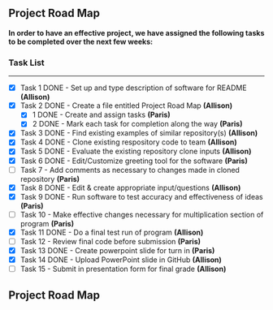 <h2>Project Road Map</h2>

**In order to have an effective project, we have assigned the following tasks to be completed over the next few weeks:**

### Task List
___
- [X] Task 1 DONE - Set up and type description of software for README **(Allison)**
- [X] Task 2 DONE - Create a file entitled Project Road Map **(Allison)**
  - [X] 1 DONE - Create and assign tasks **(Paris)**
  - [X] 2 DONE - Mark each task for completion along the way **(Paris)**
- [X] Task 3 DONE - Find existing examples of similar repository(s) **(Allison)**
- [X] Task 4 DONE - Clone existing respository code to team **(Allison)**
- [X] Task 5 DONE - Evaluate the existing repository clone inputs **(Allison)**
- [X] Task 6 DONE - Edit/Customize greeting tool for the software **(Paris)**
- [ ] Task 7 - Add comments as necessary to changes made in cloned repository **(Paris)**
- [X] Task 8 DONE - Edit & create appropriate input/questions **(Allison)**
- [X] Task 9 DONE - Run software to test accuracy and effectiveness of ideas **(Paris)**
- [ ] Task 10 - Make effective changes necessary for multiplication section of program **(Paris)**
- [X] Task 11 DONE - Do a final test run of program **(Allison)**
- [ ] Task 12 - Review final code before submission **(Paris)**
- [X] Task 13 DONE - Create powerpoint slide for turn in **(Paris)**
- [X] Task 14 DONE - Upload PowerPoint slide in GitHub **(Allison)**
- [ ] Task 15 - Submit in presentation form for final grade **(Allison)**
<h2>Project Road Map</h2>
